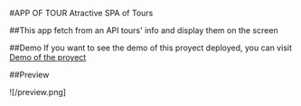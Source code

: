 #APP OF TOUR
Atractive SPA of Tours

##This app fetch from an API tours' info and display them on the screen

##Demo
If you want to see the demo of this proyect deployed, you can visit [Demo of the proyect](https://l7hs7.csb.app/)

##Preview

![/preview.png]
